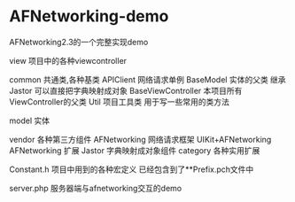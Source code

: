 AFNetworking-demo
=================

AFNetworking2.3的一个完整实现demo

view    项目中的各种viewcontroller

common  共通类,各种基类
  APIClient             网络请求单例
  BaseModel             实体的父类 继承Jastor 可以直接把字典映射成对象
  BaseViewController    本项目所有ViewController的父类
  Util                  项目工具类 用于写一些常用的类方法
  
model   实体
  
vendor 各种第三方组件
  AFNetworking          网络请求框架
  UIKit+AFNetworking    AFNetworking 扩展
  Jastor                字典映射成对象组件
  category              各种实用扩展
  
Constant.h 项目中用到的各种宏定义 已经包含到了**Prefix.pch文件中


server.php  服务器端与afnetworking交互的demo

